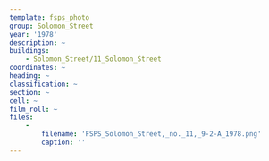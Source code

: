 ```yaml
---
template: fsps_photo
group: Solomon_Street
year: '1978'
description: ~
buildings:
    - Solomon_Street/11_Solomon_Street
coordinates: ~
heading: ~
classification: ~
section: ~
cell: ~
film_roll: ~
files:
    -
        filename: 'FSPS_Solomon_Street,_no._11,_9-2-A_1978.png'
        caption: ''
---
```

